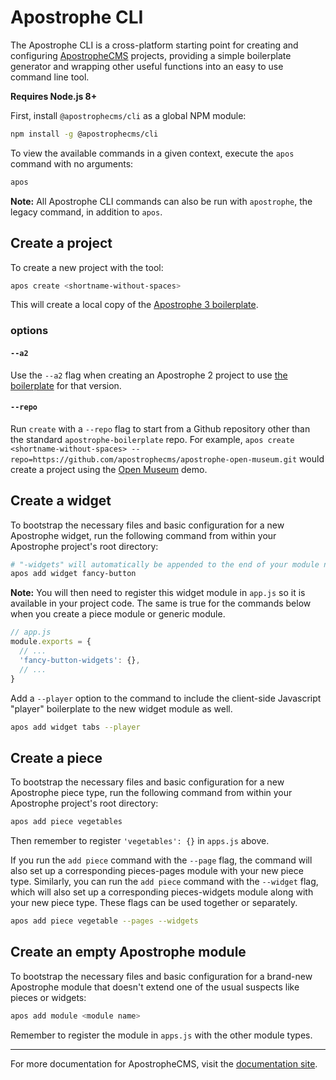 # Apostrophe CLI

The Apostrophe CLI is a cross-platform starting point for creating and configuring [ApostropheCMS](https://github.com/apostrophecms/apostrophe) projects, providing a simple boilerplate generator and wrapping other useful functions into an easy to use command line tool.

**Requires Node.js 8+**

First, install `@apostrophecms/cli` as a global NPM module:

```bash
npm install -g @apostrophecms/cli
```

To view the available commands in a given context, execute the `apos` command with no arguments:

```bash
apos
```

**Note:** All Apostrophe CLI commands can also be run with `apostrophe`, the legacy command, in addition to `apos`.

## Create a project

To create a new project with the tool:
```bash
apos create <shortname-without-spaces>
```

This will create a local copy of the [Apostrophe 3 boilerplate](https://github.com/apostrophecms/a3-boilerplate).

### options

#### `--a2`

Use the `--a2` flag when creating an Apostrophe 2 project to use [the boilerplate](http://github.com/apostrophecms/apostrophe-boilerplate) for that version.

#### `--repo`

Run `create` with a `--repo` flag to start from a Github repository other than the standard `apostrophe-boilerplate` repo. For example, `apos create <shortname-without-spaces> --repo=https://github.com/apostrophecms/apostrophe-open-museum.git` would create a project using the [Open Museum](https://github.com/apostrophecms/apostrophe-open-museum) demo.

## Create a widget
To bootstrap the necessary files and basic configuration for a new Apostrophe widget, run the following command from within your Apostrophe project's root directory:
```bash
# "-widgets" will automatically be appended to the end of your module name
apos add widget fancy-button
```

**Note:** You will then need to register this widget module in `app.js` so it is available in your project code. The same is true for the commands below when you create a piece module or generic module.

```javascript
// app.js
module.exports = {
  // ...
  'fancy-button-widgets': {},
  // ...
}
```

Add a `--player` option to the command to include the client-side Javascript "player" boilerplate to the new widget module as well.

```bash
apos add widget tabs --player
```

## Create a piece
To bootstrap the necessary files and basic configuration for a new Apostrophe piece type, run the following command from within your Apostrophe project's root directory:

```bash
apos add piece vegetables
```

Then remember to register `'vegetables': {}` in `apps.js` above.

If you run the `add piece` command with the `--page` flag, the command will also set up a corresponding pieces-pages module with your new piece type. Similarly, you can run the `add piece` command with the `--widget` flag, which will also set up a corresponding pieces-widgets module along with your new piece type. These flags can be used together or separately.

```bash
apos add piece vegetable --pages --widgets
```

## Create an empty Apostrophe module
To bootstrap the necessary files and basic configuration for a brand-new Apostrophe module that doesn't extend one of the usual suspects like pieces or widgets:
```bash
apos add module <module name>
```

Remember to register the module in `apps.js` with the other module types.

---------------

For more documentation for ApostropheCMS, visit the [documentation site](https://docs.apostrophecms.org).
